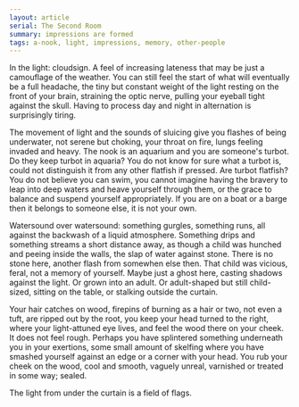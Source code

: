 ```yaml
---
layout: article
serial: The Second Room
summary: impressions are formed
tags: a-nook, light, impressions, memory, other-people
---
```


In the light: cloudsign. A feel of increasing lateness that may be just a camouflage of the weather. You can still feel the start of what will eventually be a full headache, the tiny but constant weight of the light resting on the front of your brain, straining the optic nerve, pulling your eyeball tight against the skull.  Having to process day and night in alternation is surprisingly tiring.

The movement of light and the sounds of sluicing give you flashes of being underwater, not serene but choking, your throat on fire, lungs feeling invaded and heavy.  The nook is an aquarium and you are someone's turbot.  Do they keep turbot in aquaria?  You do not know for sure what a turbot is, could not distinguish it from any other flatfish if pressed.  Are turbot flatfish? You do not believe you can swim, you cannot imagine having the bravery to leap into deep waters and heave yourself through them, or the grace to balance and suspend yourself appropriately.  If you are on a boat or a barge then it belongs to someone else, it is not your own.

Watersound over watersound: something gurgles, something runs, all against the backwash of a liquid atmosphere. Something drips and something streams a short distance away, as though a child was hunched and peeing inside the walls, the slap of water against stone.  There is no stone here, another flash from somewhen else then.  That child was vicious, feral, not a memory of yourself.  Maybe just a ghost here, casting shadows against the light.  Or grown into an adult.  Or adult-shaped but still child-sized, sitting on the table, or stalking outside the curtain.

Your hair catches on wood, firepins of burning as a hair or two, not even a tuft, are ripped out by the root, you keep your head turned to the right, where your light-attuned eye lives, and feel the wood there on your cheek.  It does not feel rough.  Perhaps you have splintered something underneath you in your exertions, some small amount of skelfing where you have smashed yourself against an edge or a corner with your head.  You rub your cheek on the wood, cool and smooth, vaguely unreal, varnished or treated in some way; sealed.

The light from under the curtain is a field of flags.
